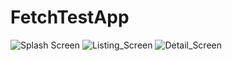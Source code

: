 # FetchTestApp
![Splash Screen](https://github.com/Shafaq-Ahsan/FetchTestApp/tree/main/app/src/main/res/raw/image.png)
![Listing_Screen](https://github.com/Shafaq-Ahsan/FetchTestApp/tree/main/app/src/main/res/raw/image1.png)
![Detail_Screen](https://github.com/Shafaq-Ahsan/FetchTestApp/tree/main/app/src/main/res/raw/image2.png)
